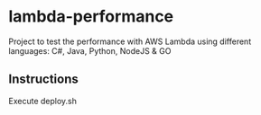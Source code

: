 # lambda-performance
Project to test the performance with AWS Lambda using different languages: C#, Java, Python, NodeJS &amp; GO

## Instructions

Execute deploy.sh
